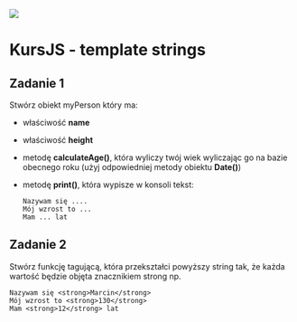 ![](../../kursjs.png)

# KursJS - template strings

## Zadanie 1
Stwórz obiekt myPerson który ma:
- właściwość **name**
- właściwość **height**
- metodę **calculateAge()**, która wyliczy twój wiek wyliczając go na bazie obecnego roku (użyj odpowiedniej metody obiektu **Date()**)
- metodę **print()**, która wypisze w konsoli tekst:

    ```
    Nazywam się ....
    Mój wzrost to ...
    Mam ... lat
    ```

## Zadanie 2
Stwórz funkcję tagującą, która przekształci powyższy string tak,
że każda wartość będzie objęta znacznikiem strong np.

```
Nazywam się <strong>Marcin</strong>
Mój wzrost to <strong>130</strong>
Mam <strong>12</strong> lat
```